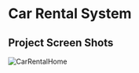 # Car Rental System 

<h2>Project Screen Shots </h2>

![CarRentalHome](https://user-images.githubusercontent.com/82944875/190337356-c59d3195-d0cd-4819-98de-ac0d54429eb2.jpg)



